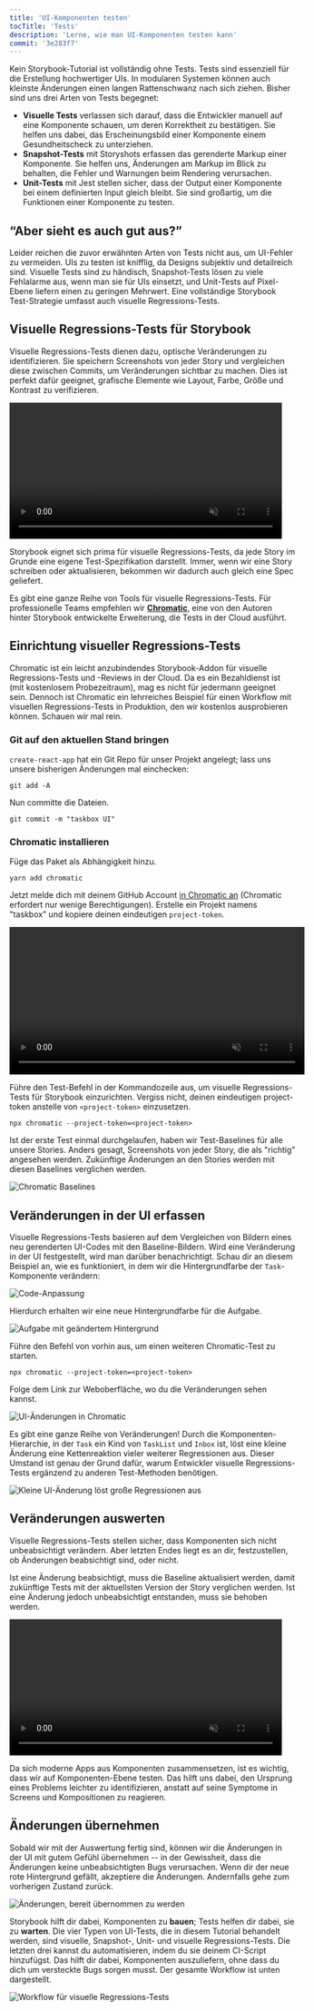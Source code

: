 ```yaml
---
title: 'UI-Komponenten testen'
tocTitle: 'Tests'
description: 'Lerne, wie man UI-Komponenten testen kann'
commit: '3e283f7'
---
```


Kein Storybook-Tutorial ist vollständig ohne Tests. Tests sind essenziell für die Erstellung hochwertiger UIs. In modularen Systemen können auch kleinste Änderungen einen langen Rattenschwanz nach sich ziehen. Bisher sind uns drei Arten von Tests begegnet:

- **Visuelle Tests** verlassen sich darauf, dass die Entwickler manuell auf eine Komponente schauen, um deren Korrektheit zu bestätigen. Sie helfen uns dabei, das Erscheinungsbild einer Komponente einem Gesundheitscheck zu unterziehen.
- **Snapshot-Tests** mit Storyshots erfassen das gerenderte Markup einer Komponente. Sie helfen uns, Änderungen am Markup im Blick zu behalten, die Fehler und Warnungen beim Rendering verursachen.
- **Unit-Tests** mit Jest stellen sicher, dass der Output einer Komponente bei einem definierten Input gleich bleibt. Sie sind großartig, um die Funktionen einer Komponente zu testen.

## “Aber sieht es auch gut aus?”

Leider reichen die zuvor erwähnten Arten von Tests nicht aus, um UI-Fehler zu vermeiden. UIs zu testen ist knifflig, da Designs subjektiv und detailreich sind. Visuelle Tests sind zu händisch, Snapshot-Tests lösen zu viele Fehlalarme aus, wenn man sie für UIs einsetzt, und Unit-Tests auf Pixel-Ebene liefern einen zu geringen Mehrwert. Eine vollständige Storybook Test-Strategie umfasst auch visuelle Regressions-Tests.

## Visuelle Regressions-Tests für Storybook

Visuelle Regressions-Tests dienen dazu, optische Veränderungen zu identifizieren. Sie speichern Screenshots von jeder Story und vergleichen diese zwischen Commits, um Veränderungen sichtbar zu machen. Dies ist perfekt dafür geeignet, grafische Elemente wie Layout, Farbe, Größe und Kontrast zu verifizieren.

<video autoPlay muted playsInline loop style="width:480px; margin: 0 auto;">
  <source
    src="/intro-to-storybook/visual-regression-testing.mp4"
    type="video/mp4"
  />
</video>

Storybook eignet sich prima für visuelle Regressions-Tests, da jede Story im Grunde eine eigene Test-Spezifikation darstellt. Immer, wenn wir eine Story schreiben oder aktualisieren, bekommen wir dadurch auch gleich eine Spec geliefert.

Es gibt eine ganze Reihe von Tools für visuelle Regressions-Tests. Für professionelle Teams empfehlen wir [**Chromatic**](https://www.chromatic.com/?utm_source=storybook_website&utm_medium=link&utm_campaign=storybook), eine von den Autoren hinter Storybook entwickelte Erweiterung, die Tests in der Cloud ausführt.

## Einrichtung visueller Regressions-Tests

Chromatic ist ein leicht anzubindendes Storybook-Addon für visuelle Regressions-Tests und -Reviews in der Cloud. Da es ein Bezahldienst ist (mit kostenlosem Probezeitraum), mag es nicht für jedermann geeignet sein. Dennoch ist Chromatic ein lehrreiches Beispiel für einen Workflow mit visuellen Regressions-Tests in Produktion, den wir kostenlos ausprobieren können. Schauen wir mal rein.

### Git auf den aktuellen Stand bringen

`create-react-app` hat ein Git Repo für unser Projekt angelegt; lass uns unsere bisherigen Änderungen mal einchecken:

```shell
git add -A
```

Nun committe die Dateien.

```shell
git commit -m "taskbox UI"
```

### Chromatic installieren

Füge das Paket als Abhängigkeit hinzu.

```shell
yarn add chromatic
```

Jetzt melde dich mit deinem GitHub Account [in Chromatic an](https://www.chromatic.com/start/?utm_source=storybook_website&utm_medium=link&utm_campaign=storybook) (Chromatic erfordert nur wenige Berechtigungen). Erstelle ein Projekt namens "taskbox" und kopiere deinen eindeutigen `project-token`.

<video autoPlay muted playsInline loop style="width:520px; margin: 0 auto;">
  <source
    src="/intro-to-storybook/chromatic-setup-learnstorybook.mp4"
    type="video/mp4"
  />
</video>

Führe den Test-Befehl in der Kommandozeile aus, um visuelle Regressions-Tests für Storybook einzurichten. Vergiss nicht, deinen eindeutigen project-token anstelle von `<project-token>` einzusetzen.

```shell
npx chromatic --project-token=<project-token>
```

Ist der erste Test einmal durchgelaufen, haben wir Test-Baselines für alle unsere Stories. Anders gesagt, Screenshots von jeder Story, die als "richtig" angesehen werden. Zukünftige Änderungen an den Stories werden mit diesen Baselines verglichen werden.

![Chromatic Baselines](/intro-to-storybook/chromatic-baselines.png)

## Veränderungen in der UI erfassen

Visuelle Regressions-Tests basieren auf dem Vergleichen von Bildern eines neu gerenderten UI-Codes mit den Baseline-Bildern. Wird eine Veränderung in der UI festgestellt, wird man darüber benachrichtigt. Schau dir an diesem Beispiel an, wie es funktioniert, in dem wir die Hintergrundfarbe der `Task`-Komponente verändern:

![Code-Anpassung](/intro-to-storybook/chromatic-change-to-task-component.png)

Hierdurch erhalten wir eine neue Hintergrundfarbe für die Aufgabe.

![Aufgabe mit geändertem Hintergrund](/intro-to-storybook/chromatic-task-change.png)

Führe den Befehl von vorhin aus, um einen weiteren Chromatic-Test zu starten.

```shell
npx chromatic --project-token=<project-token>
```

Folge dem Link zur Weboberfläche, wo du die Veränderungen sehen kannst.

![UI-Änderungen in Chromatic](/intro-to-storybook/chromatic-catch-changes.png)

Es gibt eine ganze Reihe von Veränderungen! Durch die Komponenten-Hierarchie, in der `Task` ein Kind von `TaskList` und `Inbox` ist, löst eine kleine Änderung eine Kettenreaktion vieler weiterer Regressionen aus. Dieser Umstand ist genau der Grund dafür, warum Entwickler visuelle Regressions-Tests ergänzend zu anderen Test-Methoden benötigen.

![Kleine UI-Änderung löst große Regressionen aus](/intro-to-storybook/minor-major-regressions.gif)

## Veränderungen auswerten

Visuelle Regressions-Tests stellen sicher, dass Komponenten sich nicht unbeabsichtigt verändern. Aber letzten Endes liegt es an dir, festzustellen, ob Änderungen beabsichtigt sind, oder nicht.

Ist eine Änderung beabsichtigt, muss die Baseline aktualisiert werden, damit zukünftige Tests mit der aktuellsten Version der Story verglichen werden. Ist eine Änderung jedoch unbeabsichtigt entstanden, muss sie behoben werden.

<video autoPlay muted playsInline loop style="width:480px; margin: 0 auto;">
  <source
    src="/intro-to-storybook/website-workflow-review-merge-optimized.mp4"
    type="video/mp4"
  />
</video>

Da sich moderne Apps aus Komponenten zusammensetzen, ist es wichtig, dass wir auf Komponenten-Ebene testen. Das hilft uns dabei, den Ursprung eines Problems leichter zu identifizieren, anstatt auf seine Symptome in Screens und Kompositionen zu reagieren.

## Änderungen übernehmen

Sobald wir mit der Auswertung fertig sind, können wir die Änderungen in der UI mit gutem Gefühl übernehmen -- in der Gewissheit, dass die Änderungen keine unbeabsichtigten Bugs verursachen. Wenn dir der neue rote Hintergrund gefällt, akzeptiere die Änderungen. Andernfalls gehe zum vorherigen Zustand zurück.

![Änderungen, bereit übernommen zu werden](/intro-to-storybook/chromatic-review-finished.png)

Storybook hilft dir dabei, Komponenten zu **bauen**; Tests helfen dir dabei, sie zu **warten**. Die vier Typen von UI-Tests, die in diesem Tutorial behandelt werden, sind visuelle, Snapshot-, Unit- und visuelle Regressions-Tests. Die letzten drei kannst du automatisieren, indem du sie deinem CI-Script hinzufügst. Das hilft dir dabei, Komponenten auszuliefern, ohne dass du dich um versteckte Bugs sorgen musst. Der gesamte Workflow ist unten dargestellt.

![Workflow für visuelle Regressions-Tests](/intro-to-storybook/cdd-review-workflow.png)
